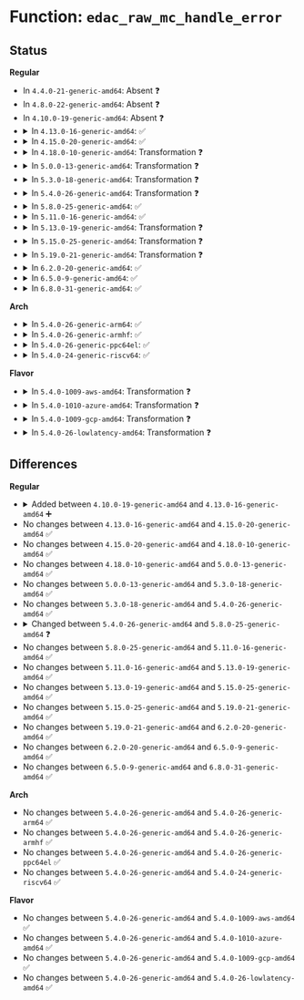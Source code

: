 # Function: <code>edac_raw_mc_handle_error</code>

## Status
<b>Regular</b>
<ul>
<li>
In <code>4.4.0-21-generic-amd64</code>: Absent ❓
</li>
<li>
In <code>4.8.0-22-generic-amd64</code>: Absent ❓
</li>
<li>
In <code>4.10.0-19-generic-amd64</code>: Absent ❓
</li>
<li>
<details>
<summary>In <code>4.13.0-16-generic-amd64</code>: ✅</summary>

```c
void edac_raw_mc_handle_error(const enum hw_event_mc_err_type type, struct mem_ctl_info * mci, struct edac_raw_error_desc * e)
```

```json
{
  "name": "edac_raw_mc_handle_error",
  "collision_type": "Unique Global",
  "inline_type": "No",
  "funcs": [
    {
      "addr": 18446744071586562480,
      "name": "edac_raw_mc_handle_error",
      "external": true,
      "loc": "drivers/edac/edac_mc.c:1057",
      "file": "drivers/edac/edac_mc.c",
      "inline": "seen, unknown",
      "caller_inline": [],
      "caller_func": [
        "drivers/edac/edac_mc.c:edac_mc_handle_error"
      ]
    }
  ],
  "symbols": [
    {
      "addr": 18446744071586562480,
      "name": "edac_raw_mc_handle_error",
      "section": ".text",
      "bind": "STB_GLOBAL",
      "size": 1317
    }
  ]
}
```
</details>
</li>
<li>
<details>
<summary>In <code>4.15.0-20-generic-amd64</code>: ✅</summary>

```c
void edac_raw_mc_handle_error(const enum hw_event_mc_err_type type, struct mem_ctl_info * mci, struct edac_raw_error_desc * e)
```

```json
{
  "name": "edac_raw_mc_handle_error",
  "collision_type": "Unique Global",
  "inline_type": "No",
  "funcs": [
    {
      "addr": 18446744071587030000,
      "name": "edac_raw_mc_handle_error",
      "external": true,
      "loc": "drivers/edac/edac_mc.c:1062",
      "file": "drivers/edac/edac_mc.c",
      "inline": "seen, unknown",
      "caller_inline": [],
      "caller_func": [
        "drivers/edac/edac_mc.c:edac_mc_handle_error",
        "drivers/edac/ghes_edac.c:ghes_edac_report_mem_error"
      ]
    }
  ],
  "symbols": [
    {
      "addr": 18446744071587030000,
      "name": "edac_raw_mc_handle_error",
      "section": ".text",
      "bind": "STB_GLOBAL",
      "size": 1335
    }
  ]
}
```
</details>
</li>
<li>
<details>
<summary>In <code>4.18.0-10-generic-amd64</code>: Transformation ❓</summary>

```c
void edac_raw_mc_handle_error(const enum hw_event_mc_err_type type, struct mem_ctl_info * mci, struct edac_raw_error_desc * e)
```

```json
{
  "name": "edac_raw_mc_handle_error",
  "collision_type": "Unique Global",
  "inline_type": "No",
  "funcs": [
    {
      "addr": 0,
      "name": "edac_raw_mc_handle_error",
      "external": true,
      "loc": "drivers/edac/edac_mc.c:1064",
      "file": "drivers/edac/edac_mc.c",
      "inline": "seen, unknown",
      "caller_inline": [],
      "caller_func": [
        "drivers/edac/edac_mc.c:edac_mc_handle_error",
        "drivers/edac/ghes_edac.c:ghes_edac_report_mem_error"
      ]
    }
  ],
  "symbols": [
    {
      "addr": 18446744071587333398,
      "name": "edac_raw_mc_handle_error.cold.14",
      "section": ".text",
      "bind": "STB_LOCAL",
      "size": 374
    },
    {
      "addr": 18446744071587328288,
      "name": "edac_raw_mc_handle_error",
      "section": ".text",
      "bind": "STB_GLOBAL",
      "size": 998
    }
  ]
}
```
</details>
</li>
<li>
<details>
<summary>In <code>5.0.0-13-generic-amd64</code>: Transformation ❓</summary>

```c
void edac_raw_mc_handle_error(const enum hw_event_mc_err_type type, struct mem_ctl_info * mci, struct edac_raw_error_desc * e)
```

```json
{
  "name": "edac_raw_mc_handle_error",
  "collision_type": "Unique Global",
  "inline_type": "No",
  "funcs": [
    {
      "addr": 0,
      "name": "edac_raw_mc_handle_error",
      "external": true,
      "loc": "drivers/edac/edac_mc.c:1057",
      "file": "drivers/edac/edac_mc.c",
      "inline": "seen, unknown",
      "caller_inline": [],
      "caller_func": [
        "drivers/edac/edac_mc.c:edac_mc_handle_error",
        "drivers/edac/ghes_edac.c:ghes_edac_report_mem_error"
      ]
    }
  ],
  "symbols": [
    {
      "addr": 18446744071587511727,
      "name": "edac_raw_mc_handle_error.cold.15",
      "section": ".text",
      "bind": "STB_LOCAL",
      "size": 374
    },
    {
      "addr": 18446744071587506624,
      "name": "edac_raw_mc_handle_error",
      "section": ".text",
      "bind": "STB_GLOBAL",
      "size": 998
    }
  ]
}
```
</details>
</li>
<li>
<details>
<summary>In <code>5.3.0-18-generic-amd64</code>: Transformation ❓</summary>

```c
void edac_raw_mc_handle_error(const enum hw_event_mc_err_type type, struct mem_ctl_info * mci, struct edac_raw_error_desc * e)
```

```json
{
  "name": "edac_raw_mc_handle_error",
  "collision_type": "Unique Global",
  "inline_type": "No",
  "funcs": [
    {
      "addr": 0,
      "name": "edac_raw_mc_handle_error",
      "external": true,
      "loc": "drivers/edac/edac_mc.c:1053",
      "file": "drivers/edac/edac_mc.c",
      "inline": "seen, unknown",
      "caller_inline": [],
      "caller_func": [
        "drivers/edac/edac_mc.c:edac_mc_handle_error",
        "drivers/edac/ghes_edac.c:ghes_edac_report_mem_error"
      ]
    }
  ],
  "symbols": [
    {
      "addr": 18446744071587785565,
      "name": "edac_raw_mc_handle_error.cold",
      "section": ".text",
      "bind": "STB_LOCAL",
      "size": 384
    },
    {
      "addr": 18446744071587780544,
      "name": "edac_raw_mc_handle_error",
      "section": ".text",
      "bind": "STB_GLOBAL",
      "size": 1016
    }
  ]
}
```
</details>
</li>
<li>
<details>
<summary>In <code>5.4.0-26-generic-amd64</code>: Transformation ❓</summary>

```c
void edac_raw_mc_handle_error(const enum hw_event_mc_err_type type, struct mem_ctl_info * mci, struct edac_raw_error_desc * e)
```

```json
{
  "name": "edac_raw_mc_handle_error",
  "collision_type": "Unique Global",
  "inline_type": "No",
  "funcs": [
    {
      "addr": 0,
      "name": "edac_raw_mc_handle_error",
      "external": true,
      "loc": "drivers/edac/edac_mc.c:1046",
      "file": "drivers/edac/edac_mc.c",
      "inline": "seen, unknown",
      "caller_inline": [],
      "caller_func": [
        "drivers/edac/edac_mc.c:edac_mc_handle_error",
        "drivers/edac/ghes_edac.c:ghes_edac_report_mem_error"
      ]
    }
  ],
  "symbols": [
    {
      "addr": 18446744071587990301,
      "name": "edac_raw_mc_handle_error.cold",
      "section": ".text",
      "bind": "STB_LOCAL",
      "size": 384
    },
    {
      "addr": 18446744071587985248,
      "name": "edac_raw_mc_handle_error",
      "section": ".text",
      "bind": "STB_GLOBAL",
      "size": 1016
    }
  ]
}
```
</details>
</li>
<li>
<details>
<summary>In <code>5.8.0-25-generic-amd64</code>: ✅</summary>

```c
void edac_raw_mc_handle_error(struct edac_raw_error_desc * e)
```

```json
{
  "name": "edac_raw_mc_handle_error",
  "collision_type": "Unique Global",
  "inline_type": "No",
  "funcs": [
    {
      "addr": 18446744071588841248,
      "name": "edac_raw_mc_handle_error",
      "external": true,
      "loc": "drivers/edac/edac_mc.c:986",
      "file": "drivers/edac/edac_mc.c",
      "inline": "seen, unknown",
      "caller_inline": [],
      "caller_func": [
        "drivers/edac/edac_mc.c:edac_mc_handle_error",
        "drivers/edac/ghes_edac.c:ghes_edac_report_mem_error"
      ]
    }
  ],
  "symbols": [
    {
      "addr": 18446744071588841248,
      "name": "edac_raw_mc_handle_error",
      "section": ".text",
      "bind": "STB_GLOBAL",
      "size": 441
    }
  ]
}
```
</details>
</li>
<li>
<details>
<summary>In <code>5.11.0-16-generic-amd64</code>: ✅</summary>

```c
void edac_raw_mc_handle_error(struct edac_raw_error_desc * e)
```

```json
{
  "name": "edac_raw_mc_handle_error",
  "collision_type": "Unique Global",
  "inline_type": "No",
  "funcs": [
    {
      "addr": 18446744071588857088,
      "name": "edac_raw_mc_handle_error",
      "external": true,
      "loc": "drivers/edac/edac_mc.c:990",
      "file": "drivers/edac/edac_mc.c",
      "inline": "seen, unknown",
      "caller_inline": [],
      "caller_func": [
        "drivers/edac/edac_mc.c:edac_mc_handle_error",
        "drivers/edac/ghes_edac.c:ghes_edac_report_mem_error"
      ]
    }
  ],
  "symbols": [
    {
      "addr": 18446744071588857088,
      "name": "edac_raw_mc_handle_error",
      "section": ".text",
      "bind": "STB_GLOBAL",
      "size": 344
    }
  ]
}
```
</details>
</li>
<li>
<details>
<summary>In <code>5.13.0-19-generic-amd64</code>: Transformation ❓</summary>

```c
void edac_raw_mc_handle_error(struct edac_raw_error_desc * e)
```

```json
{
  "name": "edac_raw_mc_handle_error",
  "collision_type": "Unique Global",
  "inline_type": "No",
  "funcs": [
    {
      "addr": 0,
      "name": "edac_raw_mc_handle_error",
      "external": true,
      "loc": "drivers/edac/edac_mc.c:990",
      "file": "drivers/edac/edac_mc.c",
      "inline": "seen, unknown",
      "caller_inline": [],
      "caller_func": [
        "drivers/edac/edac_mc.c:edac_mc_handle_error",
        "drivers/edac/ghes_edac.c:ghes_edac_report_mem_error"
      ]
    }
  ],
  "symbols": [
    {
      "addr": 18446744071591537145,
      "name": "edac_raw_mc_handle_error.cold",
      "section": ".text",
      "bind": "STB_LOCAL",
      "size": 221
    },
    {
      "addr": 18446744071588743952,
      "name": "edac_raw_mc_handle_error",
      "section": ".text",
      "bind": "STB_GLOBAL",
      "size": 580
    }
  ]
}
```
</details>
</li>
<li>
<details>
<summary>In <code>5.15.0-25-generic-amd64</code>: Transformation ❓</summary>

```c
void edac_raw_mc_handle_error(struct edac_raw_error_desc * e)
```

```json
{
  "name": "edac_raw_mc_handle_error",
  "collision_type": "Unique Global",
  "inline_type": "No",
  "funcs": [
    {
      "addr": 0,
      "name": "edac_raw_mc_handle_error",
      "external": true,
      "loc": "drivers/edac/edac_mc.c:993",
      "file": "drivers/edac/edac_mc.c",
      "inline": "seen, unknown",
      "caller_inline": [],
      "caller_func": [
        "drivers/edac/edac_mc.c:edac_mc_handle_error",
        "drivers/edac/ghes_edac.c:ghes_edac_report_mem_error"
      ]
    }
  ],
  "symbols": [
    {
      "addr": 18446744071592650997,
      "name": "edac_raw_mc_handle_error.cold",
      "section": ".text",
      "bind": "STB_LOCAL",
      "size": 221
    },
    {
      "addr": 18446744071589434416,
      "name": "edac_raw_mc_handle_error",
      "section": ".text",
      "bind": "STB_GLOBAL",
      "size": 577
    }
  ]
}
```
</details>
</li>
<li>
<details>
<summary>In <code>5.19.0-21-generic-amd64</code>: Transformation ❓</summary>

```c
void edac_raw_mc_handle_error(struct edac_raw_error_desc * e)
```

```json
{
  "name": "edac_raw_mc_handle_error",
  "collision_type": "Unique Global",
  "inline_type": "No",
  "funcs": [
    {
      "addr": 0,
      "name": "edac_raw_mc_handle_error",
      "external": true,
      "loc": "drivers/edac/edac_mc.c:918",
      "file": "drivers/edac/edac_mc.c",
      "inline": "seen, unknown",
      "caller_inline": [],
      "caller_func": [
        "drivers/edac/edac_mc.c:edac_mc_handle_error",
        "drivers/edac/ghes_edac.c:ghes_edac_report_mem_error"
      ]
    }
  ],
  "symbols": [
    {
      "addr": 18446744071594535496,
      "name": "edac_raw_mc_handle_error.cold",
      "section": ".text",
      "bind": "STB_LOCAL",
      "size": 347
    },
    {
      "addr": 18446744071590912464,
      "name": "edac_raw_mc_handle_error",
      "section": ".text",
      "bind": "STB_GLOBAL",
      "size": 914
    }
  ]
}
```
</details>
</li>
<li>
<details>
<summary>In <code>6.2.0-20-generic-amd64</code>: ✅</summary>

```c
void edac_raw_mc_handle_error(struct edac_raw_error_desc * e)
```

```json
{
  "name": "edac_raw_mc_handle_error",
  "collision_type": "Unique Global",
  "inline_type": "No",
  "funcs": [
    {
      "addr": 18446744071592610368,
      "name": "edac_raw_mc_handle_error",
      "external": true,
      "loc": "drivers/edac/edac_mc.c:917",
      "file": "drivers/edac/edac_mc.c",
      "inline": "seen, unknown",
      "caller_inline": [],
      "caller_func": [
        "drivers/edac/edac_mc.c:edac_mc_handle_error",
        "drivers/edac/ghes_edac.c:ghes_edac_report_mem_error"
      ]
    }
  ],
  "symbols": [
    {
      "addr": 18446744071592610368,
      "name": "edac_raw_mc_handle_error",
      "section": ".text",
      "bind": "STB_GLOBAL",
      "size": 1243
    }
  ]
}
```
</details>
</li>
<li>
<details>
<summary>In <code>6.5.0-9-generic-amd64</code>: ✅</summary>

```c
void edac_raw_mc_handle_error(struct edac_raw_error_desc * e)
```

```json
{
  "name": "edac_raw_mc_handle_error",
  "collision_type": "Unique Global",
  "inline_type": "No",
  "funcs": [
    {
      "addr": 18446744071593040976,
      "name": "edac_raw_mc_handle_error",
      "external": true,
      "loc": "drivers/edac/edac_mc.c:917",
      "file": "drivers/edac/edac_mc.c",
      "inline": "seen, unknown",
      "caller_inline": [],
      "caller_func": [
        "drivers/edac/edac_mc.c:edac_mc_handle_error",
        "drivers/edac/ghes_edac.c:ghes_edac_report_mem_error"
      ]
    }
  ],
  "symbols": [
    {
      "addr": 18446744071593040976,
      "name": "edac_raw_mc_handle_error",
      "section": ".text",
      "bind": "STB_GLOBAL",
      "size": 1224
    }
  ]
}
```
</details>
</li>
<li>
<details>
<summary>In <code>6.8.0-31-generic-amd64</code>: ✅</summary>

```c
void edac_raw_mc_handle_error(struct edac_raw_error_desc * e)
```

```json
{
  "name": "edac_raw_mc_handle_error",
  "collision_type": "Unique Global",
  "inline_type": "No",
  "funcs": [
    {
      "addr": 18446744071593792416,
      "name": "edac_raw_mc_handle_error",
      "external": true,
      "loc": "drivers/edac/edac_mc.c:918",
      "file": "drivers/edac/edac_mc.c",
      "inline": "seen, unknown",
      "caller_inline": [],
      "caller_func": [
        "drivers/edac/edac_mc.c:edac_mc_handle_error",
        "drivers/edac/ghes_edac.c:ghes_edac_report_mem_error"
      ]
    }
  ],
  "symbols": [
    {
      "addr": 18446744071593792416,
      "name": "edac_raw_mc_handle_error",
      "section": ".text",
      "bind": "STB_GLOBAL",
      "size": 1224
    }
  ]
}
```
</details>
</li>
</ul>
<b>Arch</b>
<ul>
<li>
<details>
<summary>In <code>5.4.0-26-generic-arm64</code>: ✅</summary>

```c
void edac_raw_mc_handle_error(const enum hw_event_mc_err_type type, struct mem_ctl_info * mci, struct edac_raw_error_desc * e)
```

```json
{
  "name": "edac_raw_mc_handle_error",
  "collision_type": "Unique Global",
  "inline_type": "No",
  "funcs": [
    {
      "addr": 18446603336501230560,
      "name": "edac_raw_mc_handle_error",
      "external": true,
      "loc": "drivers/edac/edac_mc.c:1046",
      "file": "drivers/edac/edac_mc.c",
      "inline": "seen, unknown",
      "caller_inline": [],
      "caller_func": [
        "drivers/edac/edac_mc.c:edac_mc_handle_error",
        "drivers/edac/ghes_edac.c:ghes_edac_report_mem_error"
      ]
    }
  ],
  "symbols": [
    {
      "addr": 18446603336501230560,
      "name": "edac_raw_mc_handle_error",
      "section": ".text",
      "bind": "STB_GLOBAL",
      "size": 1044
    }
  ]
}
```
</details>
</li>
<li>
<details>
<summary>In <code>5.4.0-26-generic-armhf</code>: ✅</summary>

```c
void edac_raw_mc_handle_error(const enum hw_event_mc_err_type type, struct mem_ctl_info * mci, struct edac_raw_error_desc * e)
```

```json
{
  "name": "edac_raw_mc_handle_error",
  "collision_type": "Unique Global",
  "inline_type": "No",
  "funcs": [
    {
      "addr": 3233733556,
      "name": "edac_raw_mc_handle_error",
      "external": true,
      "loc": "drivers/edac/edac_mc.c:1046",
      "file": "drivers/edac/edac_mc.c",
      "inline": "seen, unknown",
      "caller_inline": [],
      "caller_func": [
        "drivers/edac/edac_mc.c:edac_mc_handle_error"
      ]
    }
  ],
  "symbols": [
    {
      "addr": 3233733556,
      "name": "edac_raw_mc_handle_error",
      "section": ".text",
      "bind": "STB_GLOBAL",
      "size": 1276
    }
  ]
}
```
</details>
</li>
<li>
<details>
<summary>In <code>5.4.0-26-generic-ppc64el</code>: ✅</summary>

```c
void edac_raw_mc_handle_error(const enum hw_event_mc_err_type type, struct mem_ctl_info * mci, struct edac_raw_error_desc * e)
```

```json
{
  "name": "edac_raw_mc_handle_error",
  "collision_type": "Unique Global",
  "inline_type": "No",
  "funcs": [
    {
      "addr": 13835058055294758832,
      "name": "edac_raw_mc_handle_error",
      "external": true,
      "loc": "drivers/edac/edac_mc.c:1046",
      "file": "drivers/edac/edac_mc.c",
      "inline": "seen, unknown",
      "caller_inline": [],
      "caller_func": [
        "drivers/edac/edac_mc.c:edac_mc_handle_error"
      ]
    }
  ],
  "symbols": [
    {
      "addr": 13835058055294758832,
      "name": "edac_raw_mc_handle_error",
      "section": ".text",
      "bind": "STB_GLOBAL",
      "size": 1528
    }
  ]
}
```
</details>
</li>
<li>
<details>
<summary>In <code>5.4.0-24-generic-riscv64</code>: ✅</summary>

```c
void edac_raw_mc_handle_error(const enum hw_event_mc_err_type type, struct mem_ctl_info * mci, struct edac_raw_error_desc * e)
```

```json
{
  "name": "edac_raw_mc_handle_error",
  "collision_type": "Unique Global",
  "inline_type": "No",
  "funcs": [
    {
      "addr": 18446743936277925110,
      "name": "edac_raw_mc_handle_error",
      "external": true,
      "loc": "drivers/edac/edac_mc.c:1046",
      "file": "drivers/edac/edac_mc.c",
      "inline": "seen, unknown",
      "caller_inline": [],
      "caller_func": [
        "drivers/edac/edac_mc.c:edac_mc_handle_error"
      ]
    }
  ],
  "symbols": [
    {
      "addr": 18446743936277925110,
      "name": "edac_raw_mc_handle_error",
      "section": ".text",
      "bind": "STB_GLOBAL",
      "size": 916
    }
  ]
}
```
</details>
</li>
</ul>
<b>Flavor</b>
<ul>
<li>
<details>
<summary>In <code>5.4.0-1009-aws-amd64</code>: Transformation ❓</summary>

```c
void edac_raw_mc_handle_error(const enum hw_event_mc_err_type type, struct mem_ctl_info * mci, struct edac_raw_error_desc * e)
```

```json
{
  "name": "edac_raw_mc_handle_error",
  "collision_type": "Unique Global",
  "inline_type": "No",
  "funcs": [
    {
      "addr": 0,
      "name": "edac_raw_mc_handle_error",
      "external": true,
      "loc": "drivers/edac/edac_mc.c:1046",
      "file": "drivers/edac/edac_mc.c",
      "inline": "seen, unknown",
      "caller_inline": [],
      "caller_func": [
        "drivers/edac/edac_mc.c:edac_mc_handle_error"
      ]
    }
  ],
  "symbols": [
    {
      "addr": 18446744071587621277,
      "name": "edac_raw_mc_handle_error.cold",
      "section": ".text",
      "bind": "STB_LOCAL",
      "size": 384
    },
    {
      "addr": 18446744071587616224,
      "name": "edac_raw_mc_handle_error",
      "section": ".text",
      "bind": "STB_GLOBAL",
      "size": 1016
    }
  ]
}
```
</details>
</li>
<li>
<details>
<summary>In <code>5.4.0-1010-azure-amd64</code>: Transformation ❓</summary>

```c
void edac_raw_mc_handle_error(const enum hw_event_mc_err_type type, struct mem_ctl_info * mci, struct edac_raw_error_desc * e)
```

```json
{
  "name": "edac_raw_mc_handle_error",
  "collision_type": "Unique Global",
  "inline_type": "No",
  "funcs": [
    {
      "addr": 0,
      "name": "edac_raw_mc_handle_error",
      "external": true,
      "loc": "drivers/edac/edac_mc.c:1046",
      "file": "drivers/edac/edac_mc.c",
      "inline": "seen, unknown",
      "caller_inline": [],
      "caller_func": [
        "drivers/edac/edac_mc.c:edac_mc_handle_error"
      ]
    }
  ],
  "symbols": [
    {
      "addr": 18446744071587389293,
      "name": "edac_raw_mc_handle_error.cold",
      "section": ".text",
      "bind": "STB_LOCAL",
      "size": 384
    },
    {
      "addr": 18446744071587384240,
      "name": "edac_raw_mc_handle_error",
      "section": ".text",
      "bind": "STB_GLOBAL",
      "size": 1016
    }
  ]
}
```
</details>
</li>
<li>
<details>
<summary>In <code>5.4.0-1009-gcp-amd64</code>: Transformation ❓</summary>

```c
void edac_raw_mc_handle_error(const enum hw_event_mc_err_type type, struct mem_ctl_info * mci, struct edac_raw_error_desc * e)
```

```json
{
  "name": "edac_raw_mc_handle_error",
  "collision_type": "Unique Global",
  "inline_type": "No",
  "funcs": [
    {
      "addr": 0,
      "name": "edac_raw_mc_handle_error",
      "external": true,
      "loc": "drivers/edac/edac_mc.c:1046",
      "file": "drivers/edac/edac_mc.c",
      "inline": "seen, unknown",
      "caller_inline": [],
      "caller_func": [
        "drivers/edac/edac_mc.c:edac_mc_handle_error",
        "drivers/edac/ghes_edac.c:ghes_edac_report_mem_error"
      ]
    }
  ],
  "symbols": [
    {
      "addr": 18446744071587946445,
      "name": "edac_raw_mc_handle_error.cold",
      "section": ".text",
      "bind": "STB_LOCAL",
      "size": 384
    },
    {
      "addr": 18446744071587941392,
      "name": "edac_raw_mc_handle_error",
      "section": ".text",
      "bind": "STB_GLOBAL",
      "size": 1016
    }
  ]
}
```
</details>
</li>
<li>
<details>
<summary>In <code>5.4.0-26-lowlatency-amd64</code>: Transformation ❓</summary>

```c
void edac_raw_mc_handle_error(const enum hw_event_mc_err_type type, struct mem_ctl_info * mci, struct edac_raw_error_desc * e)
```

```json
{
  "name": "edac_raw_mc_handle_error",
  "collision_type": "Unique Global",
  "inline_type": "No",
  "funcs": [
    {
      "addr": 0,
      "name": "edac_raw_mc_handle_error",
      "external": true,
      "loc": "drivers/edac/edac_mc.c:1046",
      "file": "drivers/edac/edac_mc.c",
      "inline": "seen, unknown",
      "caller_inline": [],
      "caller_func": [
        "drivers/edac/edac_mc.c:edac_mc_handle_error",
        "drivers/edac/ghes_edac.c:ghes_edac_report_mem_error"
      ]
    }
  ],
  "symbols": [
    {
      "addr": 18446744071588061789,
      "name": "edac_raw_mc_handle_error.cold",
      "section": ".text",
      "bind": "STB_LOCAL",
      "size": 384
    },
    {
      "addr": 18446744071588056672,
      "name": "edac_raw_mc_handle_error",
      "section": ".text",
      "bind": "STB_GLOBAL",
      "size": 1041
    }
  ]
}
```
</details>
</li>
</ul>

## Differences
<b>Regular</b>
<ul>
<li>
<details>
<summary>Added between <code>4.10.0-19-generic-amd64</code> and <code>4.13.0-16-generic-amd64</code> ➕</summary>

```c
void edac_raw_mc_handle_error(const enum hw_event_mc_err_type type, struct mem_ctl_info * mci, struct edac_raw_error_desc * e)
```
</details>
</li>
<li>
No changes between <code>4.13.0-16-generic-amd64</code> and <code>4.15.0-20-generic-amd64</code> ✅
</li>
<li>
No changes between <code>4.15.0-20-generic-amd64</code> and <code>4.18.0-10-generic-amd64</code> ✅
</li>
<li>
No changes between <code>4.18.0-10-generic-amd64</code> and <code>5.0.0-13-generic-amd64</code> ✅
</li>
<li>
No changes between <code>5.0.0-13-generic-amd64</code> and <code>5.3.0-18-generic-amd64</code> ✅
</li>
<li>
No changes between <code>5.3.0-18-generic-amd64</code> and <code>5.4.0-26-generic-amd64</code> ✅
</li>
<li>
<details>
<summary>Changed between <code>5.4.0-26-generic-amd64</code> and <code>5.8.0-25-generic-amd64</code> ❓</summary>
<ul>
<li>
<b>Param removed. </b>
<code>const enum hw_event_mc_err_type type</code>
</li>
<li>
<b>Param removed. </b>
<code>struct mem_ctl_info * mci</code>
</li>
<li>
<b>Param reordered. </b>
<code>type, mci, e</code> ➡️ <code>e</code>
</li>
</ul>
</details>
</li>
<li>
No changes between <code>5.8.0-25-generic-amd64</code> and <code>5.11.0-16-generic-amd64</code> ✅
</li>
<li>
No changes between <code>5.11.0-16-generic-amd64</code> and <code>5.13.0-19-generic-amd64</code> ✅
</li>
<li>
No changes between <code>5.13.0-19-generic-amd64</code> and <code>5.15.0-25-generic-amd64</code> ✅
</li>
<li>
No changes between <code>5.15.0-25-generic-amd64</code> and <code>5.19.0-21-generic-amd64</code> ✅
</li>
<li>
No changes between <code>5.19.0-21-generic-amd64</code> and <code>6.2.0-20-generic-amd64</code> ✅
</li>
<li>
No changes between <code>6.2.0-20-generic-amd64</code> and <code>6.5.0-9-generic-amd64</code> ✅
</li>
<li>
No changes between <code>6.5.0-9-generic-amd64</code> and <code>6.8.0-31-generic-amd64</code> ✅
</li>
</ul>
<b>Arch</b>
<ul>
<li>
No changes between <code>5.4.0-26-generic-amd64</code> and <code>5.4.0-26-generic-arm64</code> ✅
</li>
<li>
No changes between <code>5.4.0-26-generic-amd64</code> and <code>5.4.0-26-generic-armhf</code> ✅
</li>
<li>
No changes between <code>5.4.0-26-generic-amd64</code> and <code>5.4.0-26-generic-ppc64el</code> ✅
</li>
<li>
No changes between <code>5.4.0-26-generic-amd64</code> and <code>5.4.0-24-generic-riscv64</code> ✅
</li>
</ul>
<b>Flavor</b>
<ul>
<li>
No changes between <code>5.4.0-26-generic-amd64</code> and <code>5.4.0-1009-aws-amd64</code> ✅
</li>
<li>
No changes between <code>5.4.0-26-generic-amd64</code> and <code>5.4.0-1010-azure-amd64</code> ✅
</li>
<li>
No changes between <code>5.4.0-26-generic-amd64</code> and <code>5.4.0-1009-gcp-amd64</code> ✅
</li>
<li>
No changes between <code>5.4.0-26-generic-amd64</code> and <code>5.4.0-26-lowlatency-amd64</code> ✅
</li>
</ul>
